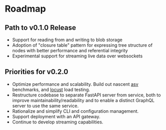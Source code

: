 # Roadmap

## Path to v0.1.0 Release

- Support for reading from and writing to blob storage
- Adoption of "closure table" pattern for expressing
  tree structure of nodes with better performance and
  referential integrity
- Experimental support for streaming live data over
  websockets

## Priorities for v0.2.0

- Optimize performance and scalability. Build out nascent
  [asv](https://asv.readthedocs.io/en/latest/) benchmarks, and
  [locust](https://locust.io/) load testing.
- Restructure codebase to separate FastAPI server from
  service, both to improve maintainability/readability and
  to enable a distinct GraphQL server to use the same service.
- Rationalize and simplify CLI and configuration management.
- Support deployment with an API gateway.
- Continue to develop streaming capabilities.
